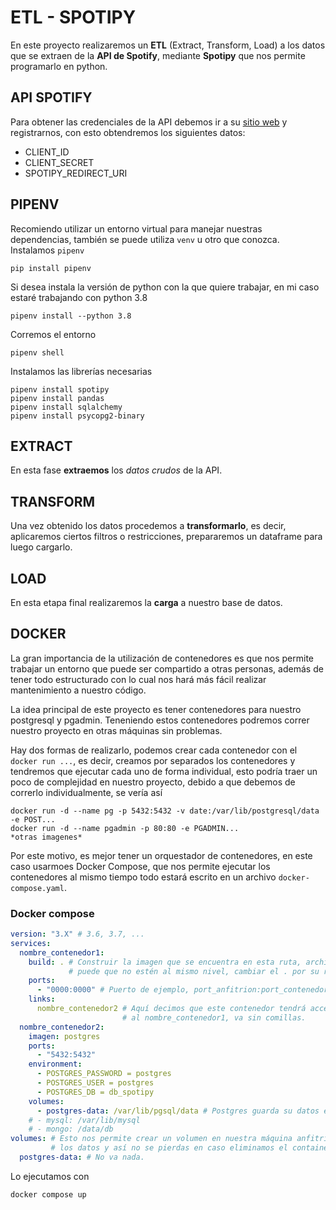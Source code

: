 # ETL - SPOTIPY
En este proyecto realizaremos un  **ETL** (Extract, Transform, Load) a los datos que se extraen de la **API de Spotify**, mediante **Spotipy** que nos permite programarlo en python.

## API SPOTIFY
Para obtener las credenciales de la API debemos ir a su [sitio web](https://developer.spotify.com/dashboard/login) y registrarnos, con esto obtendremos los siguientes datos:
  - CLIENT_ID
  - CLIENT_SECRET
  - SPOTIPY_REDIRECT_URI

## PIPENV
Recomiendo utilizar un entorno virtual para manejar nuestras dependencias, también se puede utiliza `venv` u otro que conozca.
Instalamos `pipenv`
```
pip install pipenv
```
Si desea instala la versión de python con la que quiere trabajar, en mi caso estaré trabajando con python 3.8
```
pipenv install --python 3.8
```
Corremos el entorno
```
pipenv shell
```
Instalamos las librerías necesarias
```
pipenv install spotipy
pipenv install pandas
pipenv install sqlalchemy
pipenv install psycopg2-binary
```
## EXTRACT
En esta fase **extraemos** los *datos crudos* de la API.

## TRANSFORM
Una vez obtenido los datos procedemos a **transformarlo**, es decir, aplicaremos ciertos filtros o restricciones, prepararemos un dataframe para luego cargarlo.

## LOAD
En esta etapa final realizaremos la **carga** a nuestro base de datos.

## DOCKER
La gran importancia de la utilización de contenedores es que nos permite trabajar un entorno que puede ser compartido a otras personas, además de tener todo estructurado con lo cual nos hará más fácil realizar mantenimiento a nuestro código.

La idea principal de este proyecto es tener contenedores para nuestro postgresql y pgadmin. Teneniendo estos contenedores podremos correr nuestro proyecto en otras máquinas sin problemas.

Hay dos formas de realizarlo, podemos crear cada contenedor con el `docker run ...`, es decir, creamos por separados los contenedores y tendremos que ejecutar cada uno de forma individual, esto podría traer un poco de complejidad en nuestro proyecto, debido a que debemos de correrlo individualmente, se vería así
```
docker run -d --name pg -p 5432:5432 -v date:/var/lib/postgresql/data -e POST...
docker run -d --name pgadmin -p 80:80 -e PGADMIN...
*otras imagenes*
```
Por este motivo, es mejor tener un orquestador de contenedores, en este caso usarmoes Docker Compose, que nos permite ejecutar los contenedores al mismo tiempo todo estará escrito en un archivo `docker-compose.yaml`.

### Docker compose
```yaml
version: "3.X" # 3.6, 3.7, ...
services:
  nombre_contenedor1:
    build: . # Construir la imagen que se encuentra en esta ruta, archivo dockerfile,
             # puede que no estén al mismo nivel, cambiar el . por su ruta.
    ports:
      - "0000:0000" # Puerto de ejemplo, port_anfitrion:port_contenedor
    links:
      nombre_contenedor2 # Aquí decimos que este contenedor tendrá acceso
                         # al nombre_contenedor1, va sin comillas.
  nombre_contenedor2:
    imagen: postgres
    ports:
      - "5432:5432"
    environment:
      - POSTGRES_PASSWORD = postgres
      - POSTGRES_USER = postgres
      - POSTGRES_DB = db_spotipy
    volumes:
      - postgres-data: /var/lib/pgsql/data # Postgres guarda su datos en esta ruta
    # - mysql: /var/lib/mysql
    # - mongo: /data/db
volumes: # Esto nos permite crear un volumen en nuestra máquina anfitrión para almacenar
         # los datos y así no se pierdas en caso eliminamos el container
  postgres-data: # No va nada.
```
Lo ejecutamos con
```
docker compose up
```
